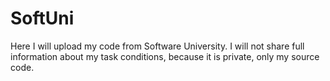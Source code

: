 # SoftUni
Here I will upload my code from Software University.
I will not share full information about my task conditions, because it is private, only my source code.
